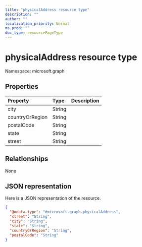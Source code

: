 ```yaml
---
title: "physicalAddress resource type"
description: ""
author: ""
localization_priority: Normal
ms.prod: ""
doc_type: resourcePageType
---
```


# physicalAddress resource type


Namespace: microsoft.graph



## Properties
|Property|Type|Description|
|:---|:---|:---|
|city|String||
|countryOrRegion|String||
|postalCode|String||
|state|String||
|street|String||

## Relationships
None

## JSON representation
Here is a JSON representation of the resource.
<!-- {
  "blockType": "resource",
  "@odata.type": "microsoft.graph.physicalAddress"
}
-->
``` json
{
  "@odata.type": "#microsoft.graph.physicalAddress",
  "street": "String",
  "city": "String",
  "state": "String",
  "countryOrRegion": "String",
  "postalCode": "String"
}
```

